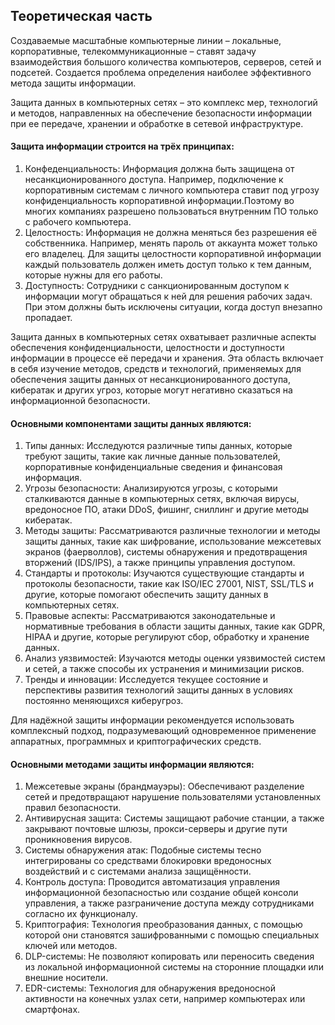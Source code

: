 ## Теоретическая часть 
Создаваемые масштабные компьютерные линии – локальные, корпоративные, телекоммуникационные – ставят задачу взаимодействия большого количества компьютеров, серверов, сетей и подсетей. Создается проблема определения наиболее эффективного метода защиты информации.

Защита данных в компьютерных сетях – это комплекс мер, технологий и методов, направленных на обеспечение безопасности информации при ее передаче, хранении и обработке в сетевой инфраструктуре. 

#### Защита информации строится на трёх принципах:
1. Конфеденциальность: Информация должна быть защищена от несанкционированного доступа. Например, подключение к корпоративным системам с личного компьютера ставит под угрозу конфиденциальность корпоративной информации.Поэтому во многих компаниях разрешено пользоваться внутренним ПО только с рабочего компьютера.
2. Целостность: Информация не должна меняться без разрешения её собственника. Например, менять пароль от аккаунта может только его владелец. Для защиты целостности корпоративной информации каждый пользователь должен иметь доступ только к тем данным, которые нужны для его работы.
3. Доступность: Сотрудники с санкционированным доступом к информации могут обращаться к ней для решения рабочих задач. При этом должны быть исключены ситуации, когда доступ внезапно пропадает.

Защита данных в компьютерных сетях охватывает различные аспекты обеспечения конфиденциальности, целостности и доступности информации в процессе её передачи и хранения. Эта область включает в себя изучение методов, средств и технологий, применяемых для обеспечения защиты данных от несанкционированного доступа, кибератак и других угроз, которые могут негативно сказаться на информационной безопасности.

#### Основными компонентами защиты данных являются:
1. Типы данных: Исследуются различные типы данных, которые требуют защиты, такие как личные данные пользователей, корпоративные конфиденциальные сведения и финансовая информация.
2. Угрозы безопасности: Анализируются угрозы, с которыми сталкиваются данные в компьютерных сетях, включая вирусы, вредоносное ПО, атаки DDoS, фишинг, сниллинг и другие методы кибератак.
3. Методы защиты: Рассматриваются различные технологии и методы защиты данных, такие как шифрование, использование межсетевых экранов (фаерволлов), системы обнаружения и предотвращения вторжений (IDS/IPS), а также принципы управления доступом.
4. Стандарты и протоколы: Изучаются существующие стандарты и протоколы безопасности, такие как ISO/IEC 27001, NIST, SSL/TLS и другие, которые помогают обеспечить защиту данных в компьютерных сетях.
5. Правовые аспекты: Рассматриваются законодательные и нормативные требования в области защиты данных, такие как GDPR, HIPAA и другие, которые регулируют сбор, обработку и хранение данных.
6. Анализ уязвимостей: Изучаются методы оценки уязвимостей систем и сетей, а также способы их устранения и минимизации рисков.
7. Тренды и инновации: Исследуется текущее состояние и перспективы развития технологий защиты данных в условиях постоянно меняющихся киберугроз.

Для надёжной защиты информации рекомендуется использовать комплексный подход, подразумевающий одновременное применение аппаратных, программных и криптографических средств.  

#### Основными методами защиты информации являются:
1. Межсетевые экраны (брандмауэры): Обеспечивают разделение сетей и предотвращают нарушение пользователями установленных правил безопасности. 
2. Антивирусная защита: Системы защищают рабочие станции, а также закрывают почтовые шлюзы, прокси-серверы и другие пути проникновения вирусов. 
3. Системы обнаружения атак: Подобные системы тесно интегрированы со средствами блокировки вредоносных воздействий и с системами анализа защищённости. 
4. Контроль доступа: Проводится автоматизация управления информационной безопасностью или создание общей консоли управления, а также разграничение доступа между сотрудниками согласно их функционалу. 
5. Криптография: Технология преобразования данных, с помощью которой они становятся зашифрованными с помощью специальных ключей или методов. 
6. DLP-системы: Не позволяют копировать или переносить сведения из локальной информационной системы на сторонние площадки или внешние носители. 
7. EDR-системы: Технология для обнаружения вредоносной активности на конечных узлах сети, например компьютерах или смартфонах.
